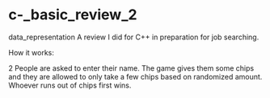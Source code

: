# c-_basic_review_2
data_representation
A review I did for C++ in preparation for job searching.

How it works:

2 People are asked to enter their name.
The game gives them some chips and they are allowed to only take a few chips based on randomized amount. Whoever runs out of chips first wins.
